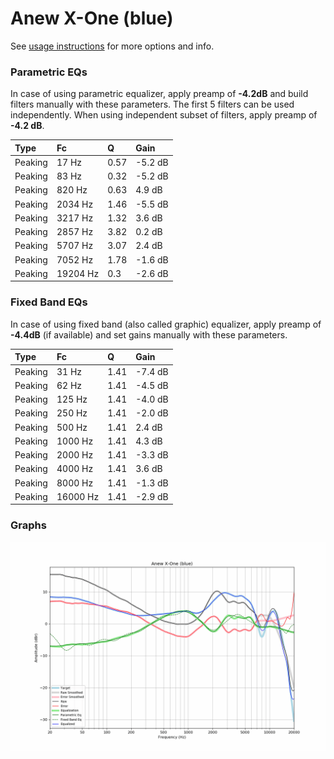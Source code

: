 # Anew X-One (blue)
See [usage instructions](https://github.com/jaakkopasanen/AutoEq#usage) for more options and info.

### Parametric EQs
In case of using parametric equalizer, apply preamp of **-4.2dB** and build filters manually
with these parameters. The first 5 filters can be used independently.
When using independent subset of filters, apply preamp of **-4.2 dB**.

| Type    | Fc       |    Q | Gain    |
|:--------|:---------|:-----|:--------|
| Peaking | 17 Hz    | 0.57 | -5.2 dB |
| Peaking | 83 Hz    | 0.32 | -5.2 dB |
| Peaking | 820 Hz   | 0.63 | 4.9 dB  |
| Peaking | 2034 Hz  | 1.46 | -5.5 dB |
| Peaking | 3217 Hz  | 1.32 | 3.6 dB  |
| Peaking | 2857 Hz  | 3.82 | 0.2 dB  |
| Peaking | 5707 Hz  | 3.07 | 2.4 dB  |
| Peaking | 7052 Hz  | 1.78 | -1.6 dB |
| Peaking | 19204 Hz | 0.3  | -2.6 dB |

### Fixed Band EQs
In case of using fixed band (also called graphic) equalizer, apply preamp of **-4.4dB**
(if available) and set gains manually with these parameters.

| Type    | Fc       |    Q | Gain    |
|:--------|:---------|:-----|:--------|
| Peaking | 31 Hz    | 1.41 | -7.4 dB |
| Peaking | 62 Hz    | 1.41 | -4.5 dB |
| Peaking | 125 Hz   | 1.41 | -4.0 dB |
| Peaking | 250 Hz   | 1.41 | -2.0 dB |
| Peaking | 500 Hz   | 1.41 | 2.4 dB  |
| Peaking | 1000 Hz  | 1.41 | 4.3 dB  |
| Peaking | 2000 Hz  | 1.41 | -3.3 dB |
| Peaking | 4000 Hz  | 1.41 | 3.6 dB  |
| Peaking | 8000 Hz  | 1.41 | -1.3 dB |
| Peaking | 16000 Hz | 1.41 | -2.9 dB |

### Graphs
![](./Anew%20X-One%20(blue).png)
